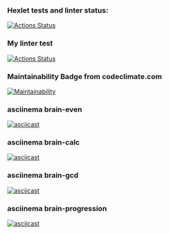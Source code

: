 ### Hexlet tests and linter status:
[![Actions Status](https://github.com/mvlasov1977/python-project-lvl1/workflows/hexlet-check/badge.svg)](https://github.com/mvlasov1977/python-project-lvl1/actions)

### My linter test
[![Actions Status](https://github.com/mvlasov1977/python-project-lvl1/workflows/linter-check/badge.svg)](https://github.com//mvlasov1977/python-project-lvl1/actions)

### Maintainability Badge from codeclimate.com
[![Maintainability](https://api.codeclimate.com/v1/badges/eb38e8d8a22cf7042907/maintainability)](https://codeclimate.com/github/mvlasov1977/python-project-lvl1/maintainability)

### asciinema brain-even
[![asciicast](https://asciinema.org/a/8vcwCnX4KtxKx8vXgXfG83L8i.svg)](https://asciinema.org/a/8vcwCnX4KtxKx8vXgXfG83L8i)

### asciinema brain-calc
[![asciicast](https://asciinema.org/a/8vcwCnX4KtxKx8vXgXfG83L8i.svg)](https://asciinema.org/a/8vcwCnX4KtxKx8vXgXfG83L8i)

### asciinema brain-gcd
[![asciicast](https://asciinema.org/a/JVsslNEL1raVCX0AOz6IbaWak.svg)](https://asciinema.org/a/JVsslNEL1raVCX0AOz6IbaWak)

### asciinema brain-progression
[![asciicast](https://asciinema.org/a/1UfNilsQ3ayNM6vcUaykv3Ct1.svg)](https://asciinema.org/a/1UfNilsQ3ayNM6vcUaykv3Ct1)
